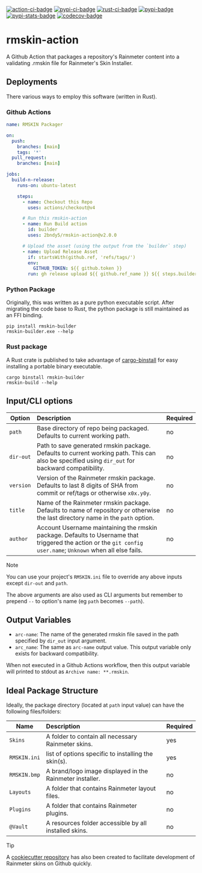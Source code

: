 
[![action-ci-badge]][action-ci-link]
[![pypi-ci-badge]][pypi-ci-link]
[![rust-ci-badge]][rust-ci-link]
[![pypi-badge]][pypi-link]
[![pypi-stats-badge]][pypi-stats-link]
[![codecov-badge]][codecov-link]

[pypi-ci-badge]: https://github.com/2bndy5/rmskin-action/actions/workflows/python.yml/badge.svg
[pypi-ci-link]: https://github.com/2bndy5/rmskin-action/actions/workflows/python.yml
[action-ci-badge]: https://github.com/2bndy5/rmskin-action/actions/workflows/self-test.yml/badge.svg
[action-ci-link]: https://github.com/2bndy5/rmskin-action/actions/workflows/self-test.yml
[rust-ci-badge]: https://github.com/2bndy5/rmskin-action/actions/workflows/rust.yml/badge.svg
[rust-ci-link]: https://github.com/2bndy5/rmskin-action/actions/workflows/rust.yml
[pypi-badge]: https://img.shields.io/pypi/v/rmskin-builder.svg
[pypi-link]: https://pypi.python.org/pypi/rmskin-builder
[pypi-stats-badge]: https://static.pepy.tech/personalized-badge/rmskin-builder?period=total&units=international_system&left_color=grey&right_color=blue&left_text=PyPi%20Downloads
[pypi-stats-link]: https://pepy.tech/project/rmskin-builder
[codecov-badge]: https://codecov.io/github/2bndy5/rmskin-action/graph/badge.svg?token=825YGO53XJ
[codecov-link]: https://codecov.io/github/2bndy5/rmskin-action

# rmskin-action

A Github Action that packages a repository's Rainmeter content into a validating
.rmskin file for Rainmeter's Skin Installer.

## Deployments

There various ways to employ this software (written in Rust).

### Github Actions

```yaml
name: RMSKIN Packager

on:
  push:
    branches: [main]
    tags: '*'
  pull_request:
    branches: [main]

jobs:
  build-n-release:
    runs-on: ubuntu-latest

    steps:
      - name: Checkout this Repo
        uses: actions/checkout@v4

      # Run this rmskin-action
      - name: Run Build action
        id: builder
        uses: 2bndy5/rmskin-action@v2.0.0

      # Upload the asset (using the output from the `builder` step)
      - name: Upload Release Asset
        if: startsWith(github.ref, 'refs/tags/')
        env:
          GITHUB_TOKEN: ${{ github.token }}
        run: gh release upload ${{ github.ref_name }} ${{ steps.builder.outputs.arc_name }}
```

### Python Package

Originally, this was written as a pure python executable script.
After migrating the code base to Rust,
the python package is still maintained as an FFI binding.

```shell
pip install rmskin-builder
rmskin-builder.exe --help
```

### Rust package

[cargo-binstall]: https://github.com/cargo-bins/cargo-binstall

A Rust crate is published to take advantage of [cargo-binstall] for easy installing a portable binary executable.

```shell
cargo binstall rmskin-builder
rmskin-build --help
```

## Input/CLI options

| Option | Description | Required |
|--------|:------------|:---------|
| `path` | Base directory of repo being packaged. Defaults to current working path. | no |
| `dir-out` | Path to save generated rmskin package. Defaults to current working path. This can also be specified using `dir_out` for backward compatibility. | no |
| `version` | Version of the Rainmeter rmskin package. Defaults to last 8 digits of SHA from commit or ref/tags or otherwise `x0x.y0y`. | no |
| `title` | Name of the Rainmeter rmskin package. Defaults to name of repository or otherwise the last directory name in the `path` option. | no |
| `author` | Account Username maintaining the rmskin package. Defaults to Username that triggered the action or the `git config user.name`; `Unknown` when all else fails. | no |

> [!NOTE]
> You can use your project's `RMSKIN.ini` file to override any above inputs except `dir-out` and `path`.

The above arguments are also used as CLI arguments
but remember to prepend `--` to option's name (eg `path` becomes `--path`).

## Output Variables

- `arc-name`: The name of the generated rmskin file saved in the
  path specified by `dir_out` input argument.
- `arc_name`: The same as `arc-name` output value.
  This output variable only exists for backward compatibility.

When not executed in a Github Actions workflow, then this output variable will printed to
stdout as `Archive name: **.rmskin`.

## Ideal Package Structure

Ideally, the package directory (located at `path` input value) can have the following files/folders:

| Name | Description | Required |
|------|:------------|----------|
| `Skins`       | A folder to contain all necessary Rainmeter skins. | yes |
| `RMSKIN.ini`  | list of options specific to installing the skin(s). | yes |
| `RMSKIN.bmp`  | A brand/logo image displayed in the Rainmeter installer. | no |
| `Layouts`     | A folder that contains Rainmeter layout files. | no |
| `Plugins`     | A folder that contains Rainmeter plugins. | no |
| `@Vault`      | A resources folder accessible by all installed skins. | no |

> [!TIP]
> A [cookiecutter repository](https://github.com/2bndy5/Rainmeter-Cookiecutter)
> has also been created to facilitate development of Rainmeter skins on Github quickly.
